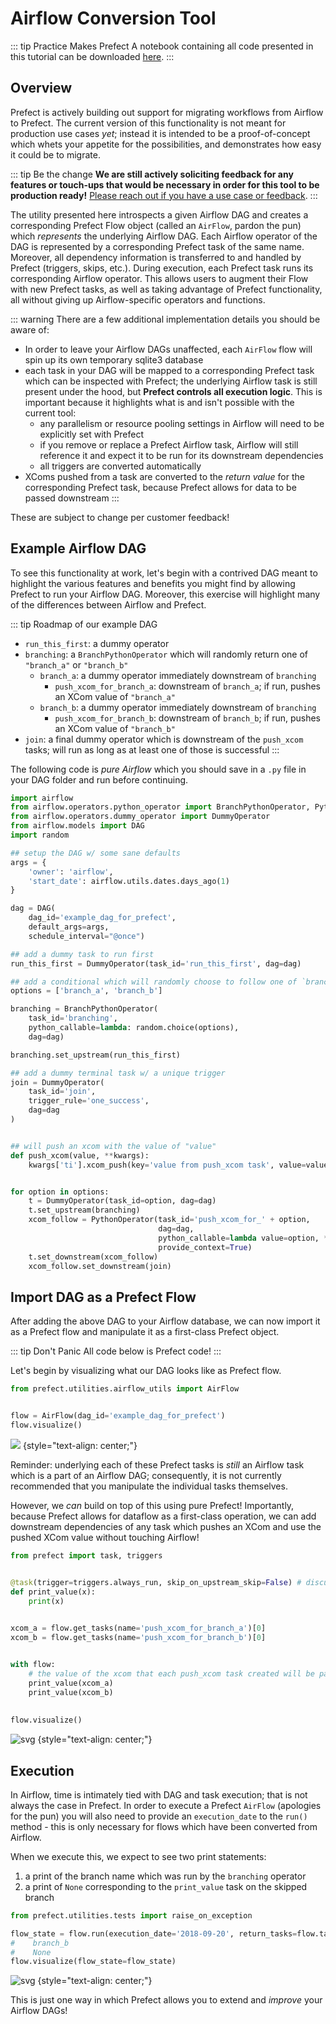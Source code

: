 # Airflow Conversion Tool

::: tip Practice Makes Prefect
A notebook containing all code presented in this tutorial can be downloaded [here](/notebooks/airflow_migration.ipynb).
:::

## Overview

Prefect is actively building out support for migrating workflows from Airflow to Prefect.  The current version of this functionality is not meant for production use cases _yet_; instead it is intended to be a proof-of-concept which whets your appetite for the possibilities, and demonstrates how easy it could be to migrate.

::: tip Be the change
**We are still actively soliciting feedback for any features or touch-ups that would be necessary in order for this tool to be production ready!**  <a href="mailto:hello@prefect.io?subject=Migrating from Airflow">Please reach out if you have a use case or feedback</a>.
:::

The utility presented here introspects a given Airflow DAG and creates a corresponding Prefect Flow object (called an `AirFlow`, pardon the pun) which _represents_ the underlying Airflow DAG.  Each Airflow operator of the DAG is represented by a corresponding Prefect task of the same name. Moreover, all dependency information is transferred to and handled by Prefect (triggers, skips, etc.).  During execution, each Prefect task runs its corresponding Airflow operator. This allows users to augment their Flow with new Prefect tasks, as well as taking advantage of Prefect functionality, all without giving up Airflow-specific operators and functions.

::: warning There are a few additional implementation details you should be aware of:
- In order to leave your Airflow DAGs unaffected, each `AirFlow` flow will spin up its own temporary sqlite3 database
- each task in your DAG will be mapped to a corresponding Prefect task which can be inspected with Prefect; the underlying Airflow task is still present under the hood, but **Prefect controls all execution logic**.  This is important because it highlights what is and isn't possible with the current tool:
    - any parallelism or resource pooling settings in Airflow will need to be explicitly set with Prefect
    - if you remove or replace a Prefect Airflow task, Airflow will still reference it and expect it to be run for its downstream dependencies
    - all triggers are converted automatically
- XComs pushed from a task are converted to the _return value_ for the corresponding Prefect task, because Prefect allows for data to be passed downstream
:::

These are subject to change per customer feedback!

## Example Airflow DAG
To see this functionality at work, let's begin with a contrived DAG meant to highlight the various features and benefits you might find by allowing Prefect to run your Airflow DAG.  Moreover, this exercise will highlight many of the differences between Airflow and Prefect.

::: tip Roadmap of our example DAG
- `run_this_first`: a dummy operator
- `branching`: a `BranchPythonOperator` which will randomly return one of `"branch_a"` or `"branch_b"`
    - `branch_a`: a dummy operator immediately downstream of `branching`
        - `push_xcom_for_branch_a`: downstream of `branch_a`; if run, pushes an XCom value of `"branch_a"`
    - `branch_b`: a dummy operator immediately downstream of `branching`
        - `push_xcom_for_branch_b`: downstream of `branch_b`; if run, pushes an XCom value of `"branch_b"`
- `join`: a final dummy operator which is downstream of the `push_xcom` tasks; will run as long as at least one of those is successful
:::

The following code is _pure Airflow_ which you should save in a `.py` file in your DAG folder and run before continuing.  

<div class=comp-code>

```python
import airflow
from airflow.operators.python_operator import BranchPythonOperator, PythonOperator
from airflow.operators.dummy_operator import DummyOperator
from airflow.models import DAG
import random

## setup the DAG w/ some sane defaults
args = {
    'owner': 'airflow',
    'start_date': airflow.utils.dates.days_ago(1)
}

dag = DAG(
    dag_id='example_dag_for_prefect',
    default_args=args,
    schedule_interval="@once")

## add a dummy task to run first
run_this_first = DummyOperator(task_id='run_this_first', dag=dag)

## add a conditional which will randomly choose to follow one of `branch_a` or `branch_b`
options = ['branch_a', 'branch_b']

branching = BranchPythonOperator(
    task_id='branching',
    python_callable=lambda: random.choice(options),
    dag=dag)

branching.set_upstream(run_this_first)

## add a dummy terminal task w/ a unique trigger
join = DummyOperator(
    task_id='join',
    trigger_rule='one_success',
    dag=dag
)


## will push an xcom with the value of "value"
def push_xcom(value, **kwargs):
    kwargs['ti'].xcom_push(key='value from push_xcom task', value=value)


for option in options:
    t = DummyOperator(task_id=option, dag=dag)
    t.set_upstream(branching)
    xcom_follow = PythonOperator(task_id='push_xcom_for_' + option, 
                                 dag=dag, 
                                 python_callable=lambda value=option, **kwargs: push_xcom(value, **kwargs),
                                 provide_context=True)
    t.set_downstream(xcom_follow)
    xcom_follow.set_downstream(join)
```
</div>

## Import DAG as a Prefect Flow
After adding the above DAG to your Airflow database, we can now import it as a Prefect flow and manipulate it as a first-class Prefect object.

::: tip Don't Panic
All code below is Prefect code!
:::

Let's begin by visualizing what our DAG looks like as Prefect flow.

```python
from prefect.utilities.airflow_utils import AirFlow


flow = AirFlow(dag_id='example_dag_for_prefect')
flow.visualize()
```

![](/airflow_dag.svg) {style="text-align: center;"}

Reminder: underlying each of these Prefect tasks is _still_ an Airflow task which is a part of an Airflow DAG; consequently, it is not currently recommended that you manipulate the individual tasks themselves.

However, we _can_ build on top of this using pure Prefect!  Importantly, because Prefect allows for dataflow as a first-class operation, we can add downstream dependencies of any task which pushes an XCom and use the pushed XCom value without touching Airflow!


```python
from prefect import task, triggers


@task(trigger=triggers.always_run, skip_on_upstream_skip=False) # discuss triggers and default skip cascading
def print_value(x):
    print(x)
    

xcom_a = flow.get_tasks(name='push_xcom_for_branch_a')[0]
xcom_b = flow.get_tasks(name='push_xcom_for_branch_b')[0]


with flow:
    # the value of the xcom that each push_xcom task created will be passed in as a function argument
    print_value(xcom_a) 
    print_value(xcom_b)
    
    
flow.visualize()
```

![svg](/extended_airflow_dag.svg) {style="text-align: center;"}

## Execution
In Airflow, time is intimately tied with DAG and task execution; that is not always the case in Prefect.  In order to execute a Prefect `AirFlow` (apologies for the pun) you will also need to provide an `execution_date` to the `run()` method - this is only necessary for flows which have been converted from Airflow.

When we execute this, we expect to see two print statements:
1. a print of the branch name which was run by the `branching` operator 
2. a print of `None` corresponding to the `print_value` task on the skipped branch


```python
from prefect.utilities.tests import raise_on_exception

flow_state = flow.run(execution_date='2018-09-20', return_tasks=flow.tasks)
#    branch_b
#    None
flow.visualize(flow_state=flow_state)
```

![svg](/run_airflow_dag.svg) {style="text-align: center;"}

This is just one way in which Prefect allows you to extend and _improve_ your Airflow DAGs!
